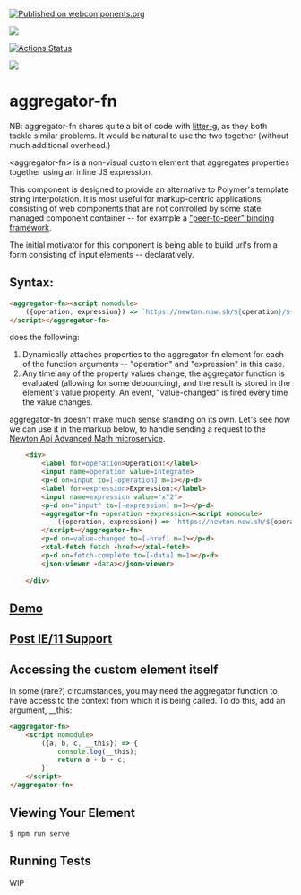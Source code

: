 [![Published on webcomponents.org](https://img.shields.io/badge/webcomponents.org-published-blue.svg)](https://www.webcomponents.org/element/aggregator-fn)

<a href="https://nodei.co/npm/aggregator-fn/"><img src="https://nodei.co/npm/aggregator-fn.png"></a>

[![Actions Status](https://github.com/bahrus/aggregator-fn/workflows/CI/badge.svg)](https://github.com/bahrus/aggregator-fn/actions?query=workflow%3ACI)

<img src="https://badgen.net/bundlephobia/minzip/aggregator-fn">

# aggregator-fn

NB:  aggregator-fn shares quite a bit of code with [litter-g](https://www.webcomponents.org/element/litter-g), as they both tackle similar problems.  It would be natural to use the two together (without much additional overhead.)

\<aggregator-fn\> is a non-visual custom element that aggregates properties together using an inline JS expression.

This component is designed to provide an alternative to Polymer's template string interpolation.  It is most useful for markup-centric applications, consisting of web components that are not controlled by some state managed component container -- for example a ["peer-to-peer" binding framework](https://github.com/bahrus/p-et-alia).

The initial motivator for this component is being able to build url's from a form consisting of input elements -- declaratively.

## Syntax:

```html
<aggregator-fn><script nomodule>
    ({operation, expression}) => `https://newton.now.sh/${operation}/${encodeURI(expression)}`
</script></aggregator-fn>
```

does the following:

1)  Dynamically attaches properties to the aggregator-fn element for each of the function arguments -- "operation" and "expression" in this case.
2)  Any time any of the property values change, the aggregator function is evaluated (allowing for some debouncing), and the result is stored in the element's value property.  An event, "value-changed" is fired every time the value changes.

aggregator-fn doesn't make much sense standing on its own.  Let's see how we can use it in the markup below, to handle sending a request to the [Newton Api Advanced Math microservice](https://newton.now.sh/).

```html
    <div>
        <label for=operation>Operation:</label>
        <input name=operation value=integrate>
        <p-d on=input to=[-operation] m=1></p-d>
        <label for=expression>Expression:</label>
        <input name=expression value="x^2">
        <p-d on="input" to=[-expression] m=1></p-d>
        <aggregator-fn -operation -expression><script nomodule>
            ({operation, expression}) => `https://newton.now.sh/${operation}/${encodeURI(expression)}`
        </script></aggregator-fn>
        <p-d on=value-changed to=[-href] m=1></p-d>
        <xtal-fetch fetch -href></xtal-fetch>
        <p-d on=fetch-complete to=[-data] m=1></p-d>
        <json-viewer -data></json-viewer>
        
    </div>
```

## [Demo](https://jsfiddle.net/bahrus/Ln1cqdgb/)

<!--
```
<custom-element-demo>
  <template>
    <div>
        <label for=operation>Operation:</label>
        <input id=operation value=integrate>
        <p-d on=input to=[-operation] m=1></p-d>
        <label for=expression>Expression:</label>
        <input id=expression value="x^2">
        <p-d on=input to=[-expression] m=1></p-d>
        <aggregator-fn -operation -expression><script nomodule>
            ({operation, expression}) => `https://newton.now.sh/${operation}/${encodeURI(expression)}`
        </script></aggregator-fn>
        <p-d on=value-changed to=[-href] m=1></p-d>
        <xtal-fetch-get fetch -href></xtal-fetch-get>
        <p-d on=result-changed to=[-data] m=1></p-d>
        <json-viewer -data></json-viewer>
        <script type=module src=https://unpkg.com/@alenaksu/json-viewer@0.1.0/build/index.js?module></script>
        <script type=module src=https://unpkg.com/aggregator-fn@0.0.18/aggregator-fn.js?module></script>
        <script type=module src=https://unpkg.com/p-et-alia@0.0.72/p-d.js?module></script>
        <script type=module src=https://unpkg.com/xtal-fetch@0.0.76/xtal-fetch-get.js?module></script>
    </div>
    </template>
</custom-element-demo>
```
-->

## [Post IE/11 Support](https://docs.microsoft.com/en-us/deployedge/edge-ie-mode)

## Accessing the custom element itself

In some (rare?) circumstances, you may need the aggregator function to have access to the context from which it is being called.  To do this, add an argument, __this:

```html
<aggregator-fn>
    <script nomodule>
        ({a, b, c, __this}) => {
            console.log(__this);
            return a + b + c;
        }
    </script>
</aggregator-fn>
```

## Viewing Your Element

```
$ npm run serve
```

## Running Tests

WIP
